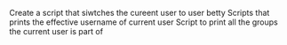 Create a script that siwtches the cureent user to user betty
Scripts that prints the effective username of current user
Script to print all the groups the current user is part of 
